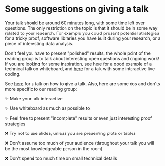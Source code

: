 # Some suggestions on giving a talk

Your talk should be around 60 minutes long, with some time left over questions. The only restriction on the topic is that it should be in some way related to your research. For example you could present potential strategies for a tricky proof, software libraries you have built during your research, or a piece of interesting data analysis. 

Don't feel you have to present "polished" results, the whole point of the reading group is to talk about interesting open questions and ongoing work! If you are looking for some inspiration, see [here](https://www.youtube.com/watch?v=YE8NIszVkKE) for a good example of a technical talk on whiteboard, and [here](https://www.youtube.com/watch?v=l812pUnKxME) for a talk with some interactive live coding.

See [here](https://www.youtube.com/watch?v=sT_-owjKIbA&t=364s) for a talk on how to give a talk. Also, here are some dos and don'ts more specific to our reading group:

✨ Make your talk interactive

✨ Use whiteboard as much as possible to  

✨ Feel free to present "incomplete" results or even just interesting proof strategies


❌ Try not to use slides, unless you are presenting plots or tables

❌ Don't assume too much of your audience (throughout your talk you will be the most knowledgeable person in the room)

❌ Don't spend too much time on small technical details
